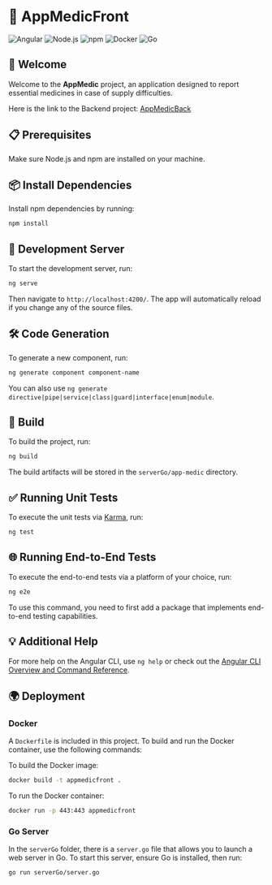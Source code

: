 # 💊 AppMedicFront

![Angular](https://img.shields.io/badge/Angular-DD0031?style=for-the-badge&logo=angular&logoColor=white)
![Node.js](https://img.shields.io/badge/Node.js-43853D?style=for-the-badge&logo=node.js&logoColor=white)
![npm](https://img.shields.io/badge/npm-CB3837?style=for-the-badge&logo=npm&logoColor=white)
![Docker](https://img.shields.io/badge/Docker-2496ED?style=for-the-badge&logo=docker&logoColor=white)
![Go](https://img.shields.io/badge/Go-00ADD8?style=for-the-badge&logo=go&logoColor=white)

## 🎉 Welcome

Welcome to the **AppMedic** project, an application designed to report essential medicines in case of supply difficulties.

Here is the link to the Backend project: [AppMedicBack](https://github.com/paulpp78/appMedicBack)

## 📋 Prerequisites

Make sure Node.js and npm are installed on your machine.

## 📦 Install Dependencies

Install npm dependencies by running:

```bash
npm install
```

## 🚀 Development Server

To start the development server, run:

```bash
ng serve
```

Then navigate to `http://localhost:4200/`. The app will automatically reload if you change any of the source files.

## 🛠️ Code Generation

To generate a new component, run:

```bash
ng generate component component-name
```

You can also use `ng generate directive|pipe|service|class|guard|interface|enum|module`.

## 🔨 Build

To build the project, run:

```bash
ng build
```

The build artifacts will be stored in the `serverGo/app-medic` directory.

## ✅ Running Unit Tests

To execute the unit tests via [Karma](https://karma-runner.github.io), run:

```bash
ng test
```

## 🌐 Running End-to-End Tests

To execute the end-to-end tests via a platform of your choice, run:

```bash
ng e2e
```

To use this command, you need to first add a package that implements end-to-end testing capabilities.

## 💡 Additional Help

For more help on the Angular CLI, use `ng help` or check out the [Angular CLI Overview and Command Reference](https://angular.io/cli).

## 🌍 Deployment

### Docker

A `Dockerfile` is included in this project. To build and run the Docker container, use the following commands:

To build the Docker image:

```bash
docker build -t appmedicfront .
```

To run the Docker container:

```bash
docker run -p 443:443 appmedicfront
```

### Go Server

In the `serverGo` folder, there is a `server.go` file that allows you to launch a web server in Go. To start this server, ensure Go is installed, then run:

```bash
go run serverGo/server.go
```
